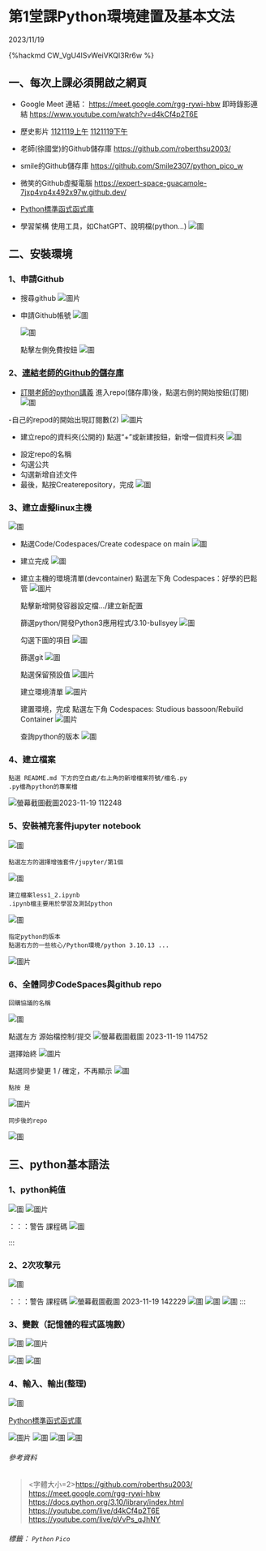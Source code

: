 # 第1堂課Python環境建置及基本文法

2023/11/19

{%hackmd CW_VgU4lSvWeiVKQl3Rr6w %}

## <span class="activity-tag">一、每次上課必須開啟之網頁

- Google Meet 連結：
https://meet.google.com/rgg-rywi-hbw
即時錄影連結
https://www.youtube.com/watch?v=d4kCf4p2T6E

- 歷史影片
[1121119上午](https://youtube.com/live/d4kCf4p2T6E)
[1121119下午](https://youtube.com/live/pVvPs_qJhNY)


- 老師(徐國堂)的Github儲存庫
https://github.com/roberthsu2003/

- smile的Github儲存庫
https://github.com/Smile2307/python_pico_w

- 微笑的Github虛擬電腦
https://expert-space-guacamole-7jxp4vp4x492x97w.github.dev/
    
- [Python標準函式函式庫](https://docs.python.org/3.10/library/index.html)


- 學習架構
    使用工具，如ChatGPT、說明檔(python...)
![圖](https://hackmd.io/_uploads/BywNrB_NT.png)

    
## <span class="activity-tag">二、安裝環境

### 1、申請Github
- 搜尋github
    ![圖片](https://hackmd.io/_uploads/HJetkKdN6.png)

- 申請Github帳號
    ![圖](https://hackmd.io/_uploads/SJV4etONT.png)

    ![圖](https://hackmd.io/_uploads/SyKp-K_4T.png)
    
    點擊左側免費按鈕
    ![圖](https://hackmd.io/_uploads/SkMlmtdEa.png)
### 2、[連結老師的Github的儲存庫](https://github.com/roberthsu2003/)


- [訂閱老師的python講義](https://github.com/roberthsu2003/python)
    進入repo(儲存庫)後，點選右側的開始按鈕(訂閱)
    ![圖](https://hackmd.io/_uploads/r1NJtYu4p.png)

-自己的repod的開始出現訂閱數(2)
    ![圖片](https://hackmd.io/_uploads/rkPoYt_Va.png)

- 建立repo的資料夾(公開的)
    點選“+”或新建按鈕，新增一個資料夾
    ![圖](https://hackmd.io/_uploads/r1j6G5uET.png)
* 設定repo的名稱
* 勾選公共
* 勾選新增自述文件
* 最後，點按Createrepository，完成
    ![圖](https://hackmd.io/_uploads/ByPd79u4a.png)

### 3、建立虛擬linux主機

![圖](https://hackmd.io/_uploads/Bk5rOcOE6.png)

- 點選Code/Codespaces/Create codespace on main
![圖](https://hackmd.io/_uploads/rJ1r6cuVT.png)

- 建立完成
![圖](https://hackmd.io/_uploads/SkdiA5OVT.png)
 
- 建立主機的環境清單(devcontainer)
    點選左下角 Codespaces：好學的巴鬆管
![圖片](https://hackmd.io/_uploads/SyJj-iuE6.png)
    
    點擊新增開發容器設定檔.../建立新配置
    
    篩選python/開發Python3應用程式/3.10-bullsyey
    ![圖](https://hackmd.io/_uploads/Hk7XOhuNa.png)

    勾選下圖的項目
    ![圖](https://hackmd.io/_uploads/S1mdK2uVp.png)

    篩選git
    ![圖](https://hackmd.io/_uploads/BkJS93ONp.png)

    點選保留預設值
    ![圖片](https://hackmd.io/_uploads/Skexa2OE6.png)

    建立環境清單
    ![圖片](https://hackmd.io/_uploads/HyYwphdVT.png)

    建置環境，完成
    點選左下角 Codespaces: Studious bassoon/Rebuild Container
    ![圖片](https://hackmd.io/_uploads/rJAlChOE6.png)

    查詢python的版本
    ![圖](https://hackmd.io/_uploads/BygMyTuNp.png)

### 4、建立檔案
    點選 README.md 下方的空白處/右上角的新增檔案符號/檔名.py
    .py檔為python的專案檔
![螢幕截圖截圖2023-11-19 112248](https://hackmd.io/_uploads/SyTn1WPN6.png)



### 5、安裝補充套件jupyter notebook
![圖](https://hackmd.io/_uploads/HJVbG-wE6.png)

    點選左方的選擇增強套件/jupyter/第1個
![圖](https://hackmd.io/_uploads/H1phQpuN6.png)
    
    建立檔案less1_2.ipynb
    .ipynb檔主要用於學習及測試python
![圖](https://hackmd.io/_uploads/HJRjNTdVp.png)

    指定python的版本
    點選右方的一些核心/Python環境/python 3.10.13 ...
![圖片](https://hackmd.io/_uploads/ByunS6OVT.png)


### 6、全體同步CodeSpaces與github repo

    回購協議的名稱
![圖](https://hackmd.io/_uploads/rk2BqpONa.png)

    
點選左方 源始檔控制/提交
![螢幕截圖截圖 2023-11-19 114752](https://hackmd.io/_uploads/HkJtrZDNp.png)

   選擇始終
![圖片](https://hackmd.io/_uploads/BJqz_pO4p.png)

   點選同步變更 1 / 確定，不再顯示
![圖](https://hackmd.io/_uploads/SkF0_6u46.png)

    點按 是
![圖片](https://hackmd.io/_uploads/HJpPFTOEa.png)
    
    同步後的repo
![圖](https://hackmd.io/_uploads/S1555a_Vp.png)
    


## <span class="activity-tag">三、python基本語法


    
### 1、python純值

![圖](https://hackmd.io/_uploads/Sy5yDCdN6.png)
![圖片](https://hackmd.io/_uploads/B18dwRdN6.png)

：：：警告
課程碼
![圖](https://hackmd.io/_uploads/SyMtrXDVp.png)

:::
    
### 2、2次攻擊元
    
![圖](https://hackmd.io/_uploads/ryfZ90_4T.png)

：：：警告
課程碼
![螢幕截圖截圖 2023-11-19 142229](https://hackmd.io/_uploads/Sk815QwNa.png)
![圖](https://hackmd.io/_uploads/HJOM9QwNT.png)
![圖](https://hackmd.io/_uploads/HJnBSytEp.png)
![圖](https://hackmd.io/_uploads/HkzOUyYEa.png)
:::

### 3、變數（記憶體的程式區塊數）
    
![圖](https://hackmd.io/_uploads/HygT-VvET.png)
![圖片](https://hackmd.io/_uploads/SJ_yf4PE6.png)

![圖](https://hackmd.io/_uploads/Hy0eU1Y4a.png)
![圖](https://hackmd.io/_uploads/Hk1vvkYVT.png)


   
    
### 4、輸入、輸出(整理)
    
![圖](https://hackmd.io/_uploads/HyGFtyK4p.png)

[Python標準函式函式庫](https://docs.python.org/3.10/library/index.html)
    
![圖片](https://hackmd.io/_uploads/SJq6L1YEp.png)
![圖](https://hackmd.io/_uploads/Sk7kiytNT.png)
![圖](https://hackmd.io/_uploads/Sy7iskKNp.png)
![圖](https://hackmd.io/_uploads/rJTOCkYN6.png)

    
###### 參考資料
> <字體大小=2>https://github.com/roberthsu2003/
    https://meet.google.com/rgg-rywi-hbw
    https://docs.python.org/3.10/library/index.html
    https://youtube.com/live/d4kCf4p2T6E
    https://youtube.com/live/pVvPs_qJhNY
    
    
</font>

###### 標籤： `Python` `Pico`
